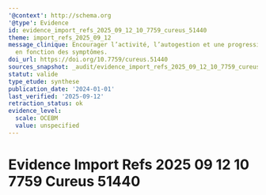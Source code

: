 ```yaml
---
'@context': http://schema.org
'@type': Evidence
id: evidence_import_refs_2025_09_12_10_7759_cureus_51440
theme: import_refs_2025_09_12
message_clinique: Encourager l’activité, l’autogestion et une progression graduée
  en fonction des symptômes.
doi_url: https://doi.org/10.7759/cureus.51440
sources_snapshot: _audit/evidence_import_refs_2025_09_12_10_7759_cureus_51440.json
statut: valide
type_etude: synthese
publication_date: '2024-01-01'
last_verified: '2025-09-12'
retraction_status: ok
evidence_level:
  scale: OCEBM
  value: unspecified
---
```

# Evidence Import Refs 2025 09 12 10 7759 Cureus 51440

